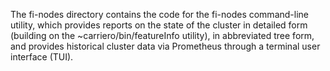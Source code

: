The fi-nodes directory contains the code for the fi-nodes command-line utility, which provides reports on the state of the cluster in detailed form (building on the ~carriero/bin/featureInfo utility), in abbreviated tree form, and provides historical cluster data via Prometheus through a terminal user interface (TUI).







